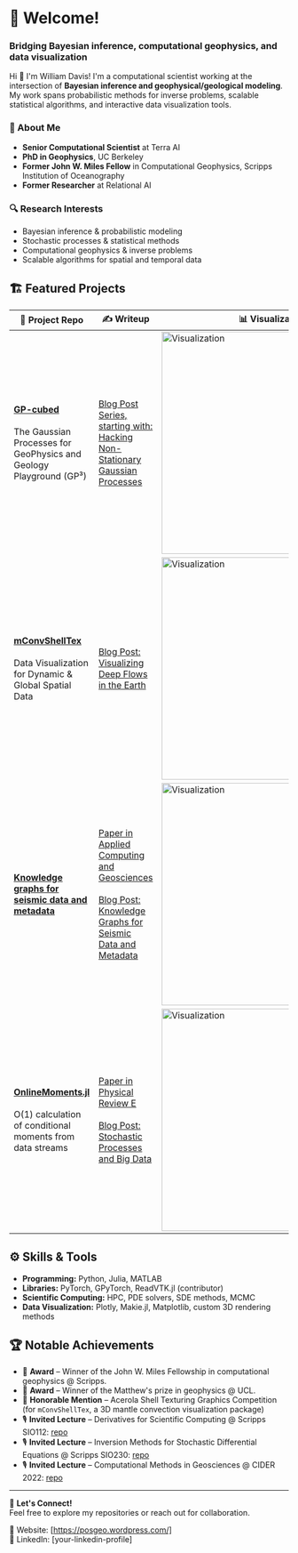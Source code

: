 # 👋 Welcome!  

### Bridging Bayesian inference, computational geophysics, and data visualization  

Hi 👋 I'm William Davis! I'm a computational scientist working at the intersection of **Bayesian inference and geophysical/geological modeling**. My work spans probabilistic methods for inverse problems, scalable statistical algorithms, and interactive data visualization tools.  

<!---
![428098284-b36e9662-15d2-438b-8d71-8ed281ba4739](https://github.com/user-attachments/assets/8450da97-0fbc-49e2-8856-4f965125496c)
-->

### 🔬 About Me  
- **Senior Computational Scientist** at Terra AI  
- **PhD in Geophysics**, UC Berkeley  
- **Former John W. Miles Fellow** in Computational Geophysics, Scripps Institution of Oceanography  
- **Former Researcher** at Relational AI  

### 🔍 Research Interests  
- Bayesian inference & probabilistic modeling  
- Stochastic processes & statistical methods  
- Computational geophysics & inverse problems  
- Scalable algorithms for spatial and temporal data  

## 🏗️ Featured Projects  
<table>
  <thead align="center">
    <tr>
      <th>🧪 Project Repo</th>
      <th>✍️ Writeup</th>
      <th>📊 Visualization</th>
    </tr>
  </thead>
  <tbody>
    <tr>
      <td>
        <a href="https://github.com/williamjsdavis/GP-cubed"><b>GP-cubed</b></a>
        <br/><br/>
        The Gaussian Processes for GeoPhysics and Geology Playground (GP³)
      </td>
      <td><a href="https://posgeo.wordpress.com/2025/03/25/hacking-non-stationary-gaussian-processes/">Blog Post Series, starting with: Hacking Non-Stationary Gaussian Processes</a></td>
      <td><img src="https://github.com/user-attachments/assets/087241e8-63ca-4b6e-a38a-5079fcc47683" alt="Visualization" width="400"/></td>
    </tr>
    <tr>
      <td>
        <a href="https://github.com/williamjsdavis/mConvShellTex"><b>mConvShellTex</b></a>
        <br/><br/>
        Data Visualization for Dynamic & Global Spatial Data
      </td>
      <td><a href="https://posgeo.wordpress.com/2023/11/20/visualizing-deep-flows-in-the-earth/">Blog Post: Visualizing Deep Flows in the Earth</a></td>
      <td><img src="https://github.com/user-attachments/assets/8450da97-0fbc-49e2-8856-4f965125496c" alt="Visualization" width="400"/></td>
    </tr>
    <tr>
      <td><a href="https://github.com/williamjsdavis/Knowledge-Graphs-for-Seismic-Data-and-Metadata"><b>Knowledge graphs for seismic data and metadata</b></a></td>
      <td>
        <a href="https://doi.org/10.1016/j.acags.2023.100151">Paper in Applied Computing and Geosciences</a>
        <br/><br/>
        <a href="https://posgeo.wordpress.com/2023/08/31/knowledge-graphs-for-seismic-data-and-metadata/">Blog Post: Knowledge Graphs for Seismic Data and Metadata</a>
      </td>
      <td><img src="https://github.com/user-attachments/assets/fdf0e002-d1ee-4e90-a61f-234708eeae89" alt="Visualization" width="400"/></td>
    </tr>
    <tr>
      <td>
        <a href="https://github.com/williamjsdavis/OnlineMoments.jl"><b>OnlineMoments.jl</b></a>
        <br/><br/>
        O(1) calculation of conditional moments from data streams
      </td>
      <td>
        <a href="https://arxiv.org/abs/2307.00445">Paper in Physical Review E</a>
        <br/><br/>
        <a href="https://posgeo.wordpress.com/2023/08/02/stochastic-processes-and-big-data/">Blog Post: Stochastic Processes and Big Data</a>
      </td>
      <td><img src="https://github.com/user-attachments/assets/ec99259f-4f38-4b32-861a-886e0a292297" alt="Visualization" width="400"/></td>
    </tr>
    <!-- Add more rows below -->
  </tbody>
</table>

## ⚙️ Skills & Tools  
- **Programming:** Python, Julia, MATLAB
- **Libraries:** PyTorch, GPyTorch, ReadVTK.jl (contributor)
- **Scientific Computing:** HPC, PDE solvers, SDE methods, MCMC  
- **Data Visualization:** Plotly, Makie.jl, Matplotlib, custom 3D rendering methods  

## 🏆 Notable Achievements  
- 🏅 **Award** – Winner of the John W. Miles Fellowship in computational geophysics @ Scripps.
- 🏅 **Award** – Winner of the Matthew's prize in geophysics @ UCL.
- 🏅 **Honorable Mention** – Acerola Shell Texturing Graphics Competition (for `mConvShellTex`, a 3D mantle convection visualization package)  
- 🎙️ **Invited Lecture** – Derivatives for Scientific Computing @ Scripps SIO112: [repo](https://github.com/williamjsdavis/SIO112-Derivatives)
- 🎙️ **Invited Lecture** – Inversion Methods for Stochastic Differential Equations @ Scripps SIO230: [repo](https://github.com/williamjsdavis/SIO230-Stochastic)
- 🎙️ **Invited Lecture** – Computational Methods in Geosciences @ CIDER 2022: [repo](https://github.com/williamjsdavis/CIDER2022-tutorial-1)

---

🚀 **Let's Connect!**  
Feel free to explore my repositories or reach out for collaboration.  

🔗 Website: [https://posgeo.wordpress.com/]  
💼 LinkedIn: [your-linkedin-profile]  
